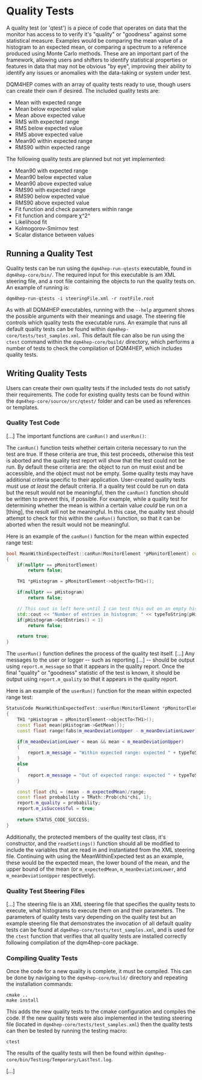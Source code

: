 # Quality Tests
A quality test (or 'qtest') is a piece of code that operates on data that the monitor has access to to verify it's "quality" or "goodness" against some statistical measure. Examples would be comparing the mean value of a histogram to an expected mean, or comparing a spectrum to a reference produced using Monte Carlo methods. These are an important part of the framework, allowing users and shifters to identify statistical properties or features in data that may not be obvious "by eye", improving their ability to identify any issues or anomalies with the data-taking or system under test.

DQM4HEP comes with an array of quality tests ready to use, though users can create their own if desired. The included quality tests are:
* Mean with expected range
* Mean below expected value
* Mean above expected value
* RMS with expected range
* RMS below expected value
* RMS above expected value
* Mean90 within expected range
* RMS90 within expected range

The following quality tests are planned but not yet implemented:
* Mean90 with expected range
* Mean90 below expected value
* Mean90 above expected value
* RMS90 with expected range
* RMS90 below expected value
* RMS90 above expected value
* Fit function and check parameters within range
* Fit function and compare χ^2^
* Likelihood fit
* Kolmogorov-Smirnov test
* Scalar distance between values

## Running a Quality Test
Quality tests can be run using the `dqm4hep-run-qtests` executable, found in `dqm4hep-core/bin/`. The required input for this executable is am XML steering file, and a root file containing the objects to run the quality tests on. An example of running is:

    dqm4hep-run-qtests -i steeringFile.xml -r rootFile.root

As with all DQM4HEP executables, running with the `--help` argument shows the possible arguments with their meanings and usage. The steering file controls which quality tests the executable runs. An example that runs all default quality tests can be found within `dqm4hep-core/tests/test_samples.xml`. This default file can also be run using the `ctest` command within the `dqm4hep-core/build/` directory, which performs a number of tests to check the compilation of DQM4HEP, which includes quality tests.

## Writing Quality Tests
Users can create their own quality tests if the included tests do not satisfy their requirements. The code for existing quality tests can be found within the `dqm4hep-core/source/src/qtest/` folder and can be used as references or templates.

### Quality Test Code
[...] The important functions are `canRun()` and `userRun()`:

The `canRun()` function tests whether certain criteria necessary to run the test are true. If these criteria are true, this test proceeds, otherwise this test is aborted and the quality test report will show that the test could not be run. By default these criteria are: the object to run on must exist and be accessible, and the object must not be empty. Some quality tests may have additional criteria specific to their application. User-created quality tests must use *at least* the default criteria. If a quality test could be run on data but the result would not be meaningful, then the `canRun()` function should be written to prevent this, if possible. For example, while a quality test for determining whether the mean is within a certain value *could* be run on a [thing], the result will not be meaningful. In this case, the quality test should attempt to check for this within the `canRun()` function, so that it can be aborted when the result would not be meaningful.

Here is an example of the `canRun()` function for the mean within expected range test:

```c++
bool MeanWithinExpectedTest::canRun(MonitorElement *pMonitorElement) const
{
    if(nullptr == pMonitorElement)
        return false;

    TH1 *pHistogram = pMonitorElement->objectTo<TH1>();

    if(nullptr == pHistogram)
        return false;

    // This cout is left here until I can test this out on an empty histogram
    std::cout << "Number of entries in histogram: " << typeToString(pHistogram->GetEntries())  << std::endl;
    if(pHistogram->GetEntries() < 1)
        return false;

    return true;
}
```

The `userRun()` function defines the process of the quality test itself. [...] Any messages to the user or logger -- such as reporting [...] -- should be output using `report.m_message` so that it appears in the quality report. Once the final "quality" or "goodness" statistic of the test is known, it should be output using `report.m_quality` so that it appears in the quality report. 

Here is an example of the `userRun()` function for the mean within expected range test:

```c++
StatusCode MeanWithinExpectedTest::userRun(MonitorElement *pMonitorElement, QualityTestReport &report)
{
    TH1 *pHistogram = pMonitorElement->objectTo<TH1>();
    const float mean(pHistogram->GetMean());
    const float range(fabs(m_meanDeviationUpper - m_meanDeviationLower));

    if(m_meanDeviationLower < mean && mean < m_meanDeviationUpper)
    {
        report.m_message = "Within expected range: expected " + typeToString(m_expectedMean) + ", got " + typeToString(mean);
    }
    else
    {
        report.m_message = "Out of expected range: expected " + typeToString(m_expectedMean) + ", got " + typeToString(mean);
    }

    const float chi = (mean - m_expectedMean)/range;
    const float probability = TMath::Prob(chi*chi, 1);
    report.m_quality = probability;
    report.m_isSuccessful = true;
    
    return STATUS_CODE_SUCCESS;
}
```

Additionally, the protected members of the quality test class, it's constructor, and the `readSettings()` function should all be modified to include the variables that are read in and instantiated from the XML steering file. Continuing with using the MeanWithinExpected test as an example, these would be the expected mean, the lower bound of the mean, and the upper bound of the mean (or `m_expectedMean`, `m_meanDeviationLower`, and `m_meanDeviationUpper` respectively).

### Quality Test Steering Files
[...] The steering file is an XML steering file that specifies the quality tests to execute, what histograms to execute them on and their parameters. The parameters of quality tests vary depending on the quality test but an example steering file that demonstrates the invocation of all default quality tests can be found at `dqm4hep-core/tests/test_samples.xml`, and is used for the `ctest` function that verifies that all quality tests are installed correctly following compilation of the dqm4hep-core package.

### Compiling Quality Tests
Once the code for a new quality is complete, it must be compiled. This can be done by navigaing to the `dqm4hep-core/build/` directory and repeating the installation commands:

    cmake ..
    make install

This adds the new quality tests to the cmake configuration and compiles the code. If the new quality tests were also implemented in the testing steering file (located in `dqm4hep-core/tests/test_samples.xml`) then the quality tests can then be tested by running the testing macro:

    ctest
    
The results of the quality tests will then be found within `dqm4hep-core/bin/Testing/Temporary/LastTest.log`.

[...]
